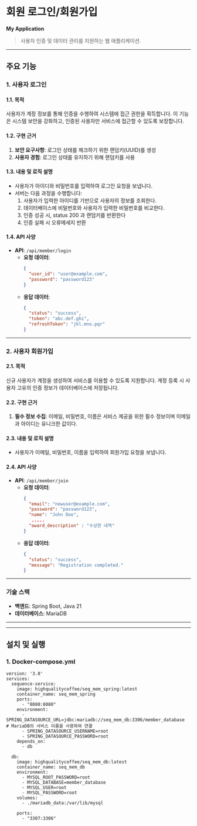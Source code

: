 # 회원 로그인/회원가입
**My Application**
> 사용자 인증 및 데이터 관리를 지원하는 웹 애플리케이션.

---

## 주요 기능

### 1. 사용자 로그인

#### 1.1. 목적
사용자가 계정 정보를 통해 인증을 수행하여 시스템에 접근 권한을 획득합니다. 이 기능은 시스템 보안을 강화하고, 인증된 사용자만 서비스에 접근할 수 있도록 보장합니다.

#### 1.2. 구현 근거
1. **보안 요구사항**: 로그인 상태를 체크하기 위한 랜덤키(UUID)를 생성
2. **사용자 경험**: 로그인 상태를 유지하기 위해 랜덤키를 사용

#### 1.3. 내용 및 로직 설명
- 사용자가 아이디와 비밀번호를 입력하여 로그인 요청을 보냅니다.
- 서버는 다음 과정을 수행합니다:
    1. 사용자가 입력한 아이디를 기반으로 사용자의 정보를 조회한다.
    2. 데이터베이스에 비밀번호와 사용자가 입력한 비밀번호를 비교한다.
    3. 인증 성공 시, status 200 과 랜덤키를 반환한다
    4. 인증 실패 시 오류메세지 반환

#### 1.4. API 사양
- **API**: `/api/member/login`
    - **요청 데이터**:
      ```json
      {
        "user_id": "user@example.com",
        "password": "password123"
      }
      ```
    - **응답 데이터**:
      ```json
      {
        "status": "success",
        "token": "abc.def.ghi",
        "refreshToken": "jkl.mno.pqr"
      }
      ```
---

### 2. 사용자 회원가입

#### 2.1. 목적
신규 사용자가 계정을 생성하여 서비스를 이용할 수 있도록 지원합니다. 계정 등록 시 사용자 고유의 인증 정보가 데이터베이스에 저장됩니다.

#### 2.2. 구현 근거
1. **필수 정보 수집**: 이메일, 비밀번호, 이름은 서비스 제공을 위한 필수 정보이며 이메일과 아이디는 유니크한 값이다.

#### 2.3. 내용 및 로직 설명
- 사용자가 이메일, 비밀번호, 이름을 입력하여 회원가입 요청을 보냅니다.

#### 2.4. API 사양
- **API**: `/api/member/join`
    - **요청 데이터**:
      ```json
      {
        "email": "newuser@example.com",
        "password": "password123",
        "name": "John Doe",
         .....
        "award_description" : "수상한 내역"
      }
      ```
    - **응답 데이터**:
      ```json
      {
        "status": "success",
        "message": "Registration completed."
      }
      ```
      
---

### 기술 스택
- **백엔드**: Spring Boot, Java 21
- **데이터베이스**: MariaDB

---


---

## 설치 및 실행

### 1. Docker-compose.yml
```
version: '3.8'
services:
  sequence-service:
    image: highqualitycoffee/seq_mem_spring:latest
    container_name: seq_mem_spring
    ports:
      - "8080:8080"
    environment:
      - SPRING_DATASOURCE_URL=jdbc:mariadb://seq_mem_db:3306/member_database  # MariaDB의 서비스 이름을 사용하여 연결
      - SPRING_DATASOURCE_USERNAME=root
      - SPRING_DATASOURCE_PASSWORD=root
    depends_on:
      - db

  db:
    image: highqualitycoffee/seq_mem_db:latest
    container_name: seq_mem_db
    environment:
      - MYSQL_ROOT_PASSWORD=root
      - MYSQL_DATABASE=member_database
      - MYSQL_USER=root
      - MYSQL_PASSWORD=root
    volumes:
      - ./mariadb_data:/var/lib/mysql

    ports:
      - "3307:3306"
```
